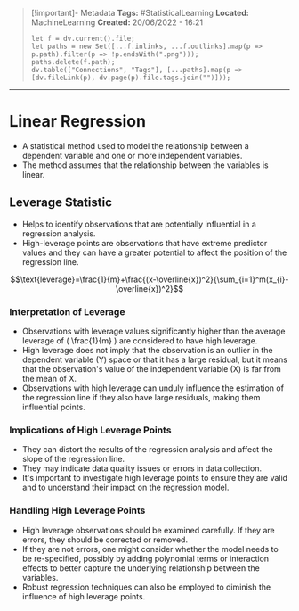 > [!important]- Metadata
> **Tags:** #StatisticalLearning 
> **Located:** MachineLearning
> **Created:** 20/06/2022 - 16:21
> ```dataviewjs
> let f = dv.current().file;
> let paths = new Set([...f.inlinks, ...f.outlinks].map(p => p.path).filter(p => !p.endsWith(".png")));
> paths.delete(f.path);
> dv.table(["Connections", "Tags"], [...paths].map(p => [dv.fileLink(p), dv.page(p).file.tags.join("")]));
> ```

___
# Linear Regression

- A statistical method used to model the relationship between a dependent variable and one or more independent variables.
- The method assumes that the relationship between the variables is linear.

## Leverage Statistic

- Helps to identify observations that are potentially influential in a regression analysis. 
- High-leverage points are observations that have extreme predictor values and they can have a greater potential to affect the position of the regression line.


$$\text{leverage}=\frac{1}{m}+\frac{(x-\overline{x})^2}{\sum_{i=1}^m(x_{i}-\overline{x})^2}$$
### Interpretation of Leverage

- Observations with leverage values significantly higher than the average leverage of \( \frac{1}{m} \) are considered to have high leverage.
- High leverage does not imply that the observation is an outlier in the dependent variable (Y) space or that it has a large residual, but it means that the observation's value of the independent variable (X) is far from the mean of X.
- Observations with high leverage can unduly influence the estimation of the regression line if they also have large residuals, making them influential points.

### Implications of High Leverage Points

- They can distort the results of the regression analysis and affect the slope of the regression line.
- They may indicate data quality issues or errors in data collection.
- It's important to investigate high leverage points to ensure they are valid and to understand their impact on the regression model.

### Handling High Leverage Points

- High leverage observations should be examined carefully. If they are errors, they should be corrected or removed.
- If they are not errors, one might consider whether the model needs to be re-specified, possibly by adding polynomial terms or interaction effects to better capture the underlying relationship between the variables.
- Robust regression techniques can also be employed to diminish the influence of high leverage points.